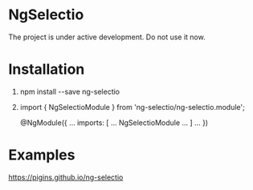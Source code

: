 # NgSelectio

The project is under active development. Do not use it now.

# Installation

1) npm install --save ng-selectio

2) import { NgSelectioModule } from 'ng-selectio/ng-selectio.module';

   @NgModule({
     ...
     imports: [
       ...
       NgSelectioModule
       ...
     ]
     ...
   })

# Examples
https://pigins.github.io/ng-selectio

